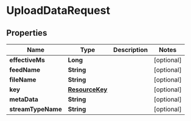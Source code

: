 # UploadDataRequest

## Properties
Name | Type | Description | Notes
------------ | ------------- | ------------- | -------------
**effectiveMs** | **Long** |  |  [optional]
**feedName** | **String** |  |  [optional]
**fileName** | **String** |  |  [optional]
**key** | [**ResourceKey**](ResourceKey.md) |  |  [optional]
**metaData** | **String** |  |  [optional]
**streamTypeName** | **String** |  |  [optional]
